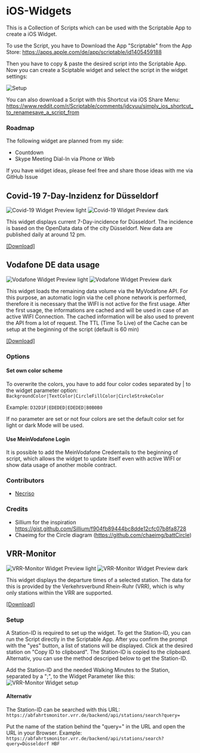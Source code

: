 # iOS-Widgets
This is a Collection of Scripts which can be used with the Scriptable App to create a iOS Widget.

To use the Script, you have to Download the App "Scriptable" from the App Store: https://apps.apple.com/de/app/scriptable/id1405459188

Then you have to copy & paste the desired script into the Scriptable App. Now you can create a Sciptable widget and select the script in the widget settings:

![Setup](https://raw.githubusercontent.com/ThisIsBenny/iOS-Widgets/main/setup.gif)


You can also download a Script with this Shortcut via iOS Share Menu: https://www.reddit.com/r/Scriptable/comments/jdcyuu/simply_ios_shortcut_to_renamesave_a_script_from

### Roadmap
The following widget are planned from my side:
* Countdown
* Skype Meeting Dial-In via Phone or Web

If you have widget ideas, please feel free and share those ideas with me via GitHub Issue

## Covid-19 7-Day-Inzidenz for Düsseldorf
![Covid-19 Widget Preview light](https://raw.githubusercontent.com/ThisIsBenny/iOS-Widgets/main/Covid-19/previewLight.jpeg)
![Covid-19 Widget Preview dark](https://raw.githubusercontent.com/ThisIsBenny/iOS-Widgets/main/Covid-19/previewDark.jpeg)

This widget displays current 7-Day-incidence for Düsseldorf. The incidence is based on the OpenData data of the city Düsseldorf. New data are published daily at around 12 pm.

[[Download]](https://raw.githubusercontent.com/ThisIsBenny/iOS-Widgets/main/Covid-19/Covid-19.js)

## Vodafone DE data usage
![Vodafone Widget Preview light](https://raw.githubusercontent.com/ThisIsBenny/iOS-Widgets/main/VodafoneDE/previewLight.jpeg)
![Vodafone Widget Preview dark](https://raw.githubusercontent.com/ThisIsBenny/iOS-Widgets/main/VodafoneDE/previewDark.jpeg)

This widget loads the remaining data volume via the MyVodafone API. For this purpose, an automatic login via the cell phone network is performed, therefore it is necessary that the WIFI is not active for the first usage.
After the first usage, the informations are cached and will be used in case of an active WIFI Connection. The cached information will be also used to prevent the API from a lot of request. The TTL (Time To Live) of the Cache can be setup at the beginning of the script (default is 60 min)

[[Download]](https://raw.githubusercontent.com/ThisIsBenny/iOS-Widgets/main/VodafoneDE/VodafoneDE.js)

### Options
#### Set own color scheme
To overwrite the colors, you have to add four color codes separated by | to the widget parameter option: `BackgroundColor|TextColor|CircleFillColor|CircleStrokeColor`

Example: `D32D1F|EDEDED|EDEDED|B0B0B0`

If no parameter are set or not four colors are set the default color set for light or dark Mode will be used.

#### Use MeinVodafone Login
It is possible to add the MeinVodafone Credentails to the beginning of script, which allows the widget to update itself even with active WIFI or show data usage of another mobile contract.

### Contributors
* [Necriso](https://github.com/Necriso)

### Credits
* Sillium for the inspiration https://gist.github.com/Sillium/f904fb89444bc8dde12cfc07b8fa8728
* Chaeimg for the Circle diagram (https://github.com/chaeimg/battCircle)

## VRR-Monitor
![VRR-Monitor Widget Preview light](https://raw.githubusercontent.com/ThisIsBenny/iOS-Widgets/main/VRR-Monitor/previewLight.jpeg)
![VRR-Monitor Widget Preview dark](https://raw.githubusercontent.com/ThisIsBenny/iOS-Widgets/main/VRR-Monitor/previewDark.jpeg)

This widget displays the departure times of a selected station. The data for this is provided by the Verkehrsverbund Rhein-Ruhr (VRR), which is why only stations within the VRR are supported.

[[Download]](https://raw.githubusercontent.com/ThisIsBenny/iOS-Widgets/main/VRR-Monitor/VRR-Monitor.js)


### Setup
A Station-ID is required to set up the widget. To get the Station-ID, you can run the Script directly in the Scriptable App.
After you confirm the prompt with the "yes" button, a list of stations will be displayed. Click at the desired station on "Copy ID to clipboard". The Station-ID is copied to the clipboard. Alternativ, you can use the method descriped below to get the Station-ID.

Add the Station-ID and the needed Walking Minutes to the Station, separated by a ";", to the Widget Parameter like this:
![VRR-Monitor Widget setup](https://raw.githubusercontent.com/ThisIsBenny/iOS-Widgets/main/VRR-Monitor/setup.jpeg)

#### Alternativ
The Station-ID can be searched with this URL: 
`https://abfahrtsmonitor.vrr.de/backend/api/stations/search?query=`

Put the name of the station behind the "query=" in the URL and open the URL in your Browser.
Example: `https://abfahrtsmonitor.vrr.de/backend/api/stations/search?query=Düsseldorf HBF`
